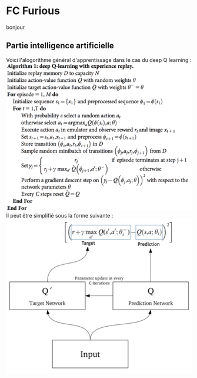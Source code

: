 # FC Furious
 
bonjour
## Partie intelligence artificielle
Voici l'alogorithme général d'apprentissage dans le cas du deep Q learning :
![Deep Q learning](img/algo.png)
Il peut être simplifié sous la forme suivante :
![Deep q simplifie](img/algo_simplifie.png)
